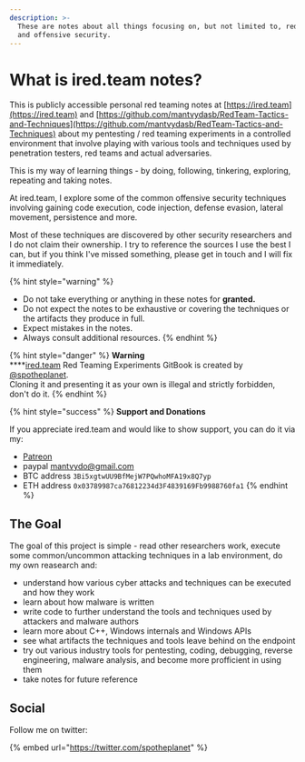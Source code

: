 ```yaml
---
description: >-
  These are notes about all things focusing on, but not limited to, red teaming
  and offensive security.
---
```


# What is ired.team notes?

This is publicly accessible personal red teaming notes at [https://ired.team](https://ired.team) and [https://github.com/mantvydasb/RedTeam-Tactics-and-Techniques](https://github.com/mantvydasb/RedTeam-Tactics-and-Techniques) about my pentesting / red teaming experiments in a controlled environment that involve playing with various tools and techniques used by penetration testers, red teams and actual adversaries.

This is my way of learning things - by doing, following, tinkering, exploring, repeating and taking notes.

At ired.team, I explore some of the common offensive security techniques involving gaining code execution, code injection, defense evasion, lateral movement, persistence and more.

Most of these techniques are discovered by other security researchers and I do not claim their ownership. I try to reference the sources I use the best I can, but if you think I've missed something, please get in touch and I will fix it immediately.

{% hint style="warning" %}
* Do not take everything or anything in these notes for **granted.**
* Do not expect the notes to be exhaustive or covering the techniques or the artifacts they produce in full.
* Expect mistakes in the notes.
* Always consult additional resources.
{% endhint %}

{% hint style="danger" %}
**Warning**\
****[ired.team](https://ired.team) Red Teaming Experiments GitBook is created by [@spotheplanet](https://twitter.com/spotheplanet). \
Cloning it and presenting it as your own is illegal and strictly forbidden, don't do it.
{% endhint %}

{% hint style="success" %}
**Support and Donations**

If you appreciate ired.team and would like to show support, you can do it via my:

* [Patreon](http://patreon.com/iredteam)
* paypal mantvydo@gmail.com
* BTC address `3Bi5xgtwUU9BfMejW7PQwhoMFA19x8Q7yp`&#x20;
* ETH address `0x03789987ca76812234d3F4839169Fb9988760fa1`
{% endhint %}

## The Goal

The goal of this project is simple - read other researchers work, execute some common/uncommon attacking techniques in a lab environment, do my own reasearch and:

* understand how various cyber attacks and techniques can be executed and how they work
* learn about how malware is written
* write code to further understand the tools and techniques used by attackers and malware authors
* learn more about C++, Windows internals and Windows APIs
* see what artifacts the techniques and tools leave behind on the endpoint
* try out various industry tools for pentesting, coding, debugging, reverse engineering, malware analysis, and become more profficient in using them
* take notes for future reference

## Social

Follow me on twitter:

{% embed url="https://twitter.com/spotheplanet" %}

